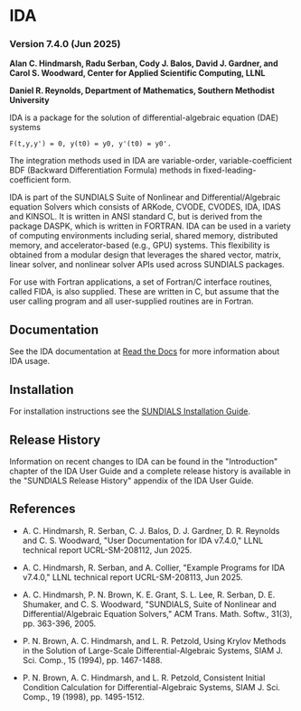 # IDA
### Version 7.4.0 (Jun 2025)

**Alan C. Hindmarsh, Radu Serban, Cody J. Balos, David J. Gardner,
  and Carol S. Woodward, Center for Applied Scientific Computing, LLNL**

**Daniel R. Reynolds, Department of Mathematics, Southern Methodist University**


IDA is a package for the solution of differential-algebraic equation (DAE)
systems
```
F(t,y,y') = 0, y(t0) = y0, y'(t0) = y0'.
```
The integration methods used in IDA are variable-order, variable-coefficient BDF
(Backward Differentiation Formula) methods in fixed-leading-coefficient form.

IDA is part of the SUNDIALS Suite of Nonlinear and Differential/Algebraic
equation Solvers which consists of ARKode, CVODE, CVODES, IDA, IDAS and KINSOL.
It is written in ANSI standard C, but is derived from the package DASPK, which
is written in FORTRAN. IDA can be used in a variety of computing environments
including serial, shared memory, distributed memory, and accelerator-based
(e.g., GPU) systems. This flexibility is obtained from a modular design that
leverages the shared vector, matrix, linear solver, and nonlinear solver APIs
used across SUNDIALS packages.

For use with Fortran applications, a set of Fortran/C interface routines, called
FIDA, is also supplied. These are written in C, but assume that the user calling
program and all user-supplied routines are in Fortran.

## Documentation

See the IDA documentation at [Read the Docs](https://sundials.readthedocs.io/en/latest/ida)
for more information about IDA usage.

## Installation

For installation instructions see the
[SUNDIALS Installation Guide](https://sundials.readthedocs.io/en/latest/Install_link.html).

## Release History

Information on recent changes to IDA can be found in the "Introduction"
chapter of the IDA User Guide and a complete release history is available in
the "SUNDIALS Release History" appendix of the IDA User Guide.

## References

* A. C. Hindmarsh, R. Serban, C. J. Balos, D. J. Gardner, D. R. Reynolds
  and C. S. Woodward, "User Documentation for IDA v7.4.0,"
  LLNL technical report UCRL-SM-208112, Jun 2025.

* A. C. Hindmarsh, R. Serban, and A. Collier, "Example Programs for IDA v7.4.0,"
  LLNL technical report UCRL-SM-208113, Jun 2025.

* A. C. Hindmarsh, P. N. Brown, K. E. Grant, S. L. Lee, R. Serban,
  D. E. Shumaker, and C. S. Woodward, "SUNDIALS, Suite of Nonlinear and
  Differential/Algebraic Equation Solvers," ACM Trans. Math. Softw.,
  31(3), pp. 363-396, 2005.

* P. N. Brown, A. C. Hindmarsh, and L. R. Petzold, Using Krylov Methods
  in the Solution of Large-Scale Differential-Algebraic Systems,
  SIAM J. Sci. Comp., 15 (1994), pp. 1467-1488.

* P. N. Brown, A. C. Hindmarsh, and L. R. Petzold, Consistent Initial
  Condition Calculation for Differential-Algebraic Systems,
  SIAM J. Sci. Comp., 19 (1998), pp. 1495-1512.
